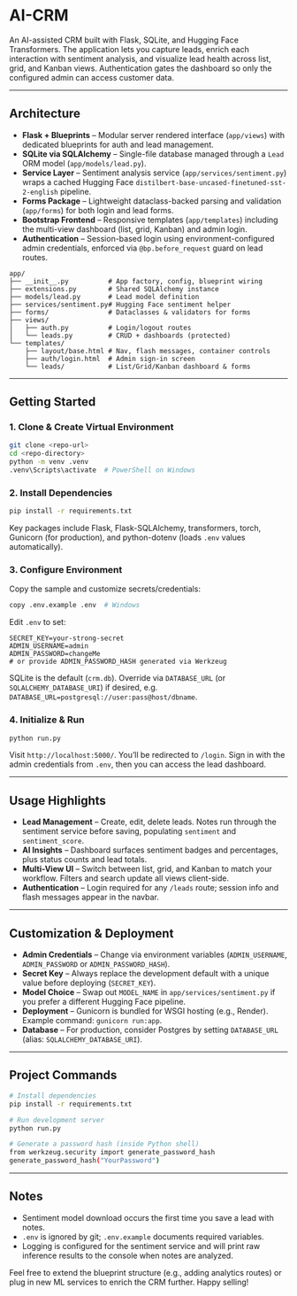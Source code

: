 # AI-CRM

An AI-assisted CRM built with Flask, SQLite, and Hugging Face Transformers. The application lets you capture leads, enrich each interaction with sentiment analysis, and visualize lead health across list, grid, and Kanban views. Authentication gates the dashboard so only the configured admin can access customer data.

---

## Architecture

- **Flask + Blueprints** – Modular server rendered interface (`app/views`) with dedicated blueprints for auth and lead management.
- **SQLite via SQLAlchemy** – Single-file database managed through a `Lead` ORM model (`app/models/lead.py`).
- **Service Layer** – Sentiment analysis service (`app/services/sentiment.py`) wraps a cached Hugging Face `distilbert-base-uncased-finetuned-sst-2-english` pipeline.
- **Forms Package** – Lightweight dataclass-backed parsing and validation (`app/forms`) for both login and lead forms.
- **Bootstrap Frontend** – Responsive templates (`app/templates`) including the multi-view dashboard (list, grid, Kanban) and admin login.
- **Authentication** – Session-based login using environment-configured admin credentials, enforced via `@bp.before_request` guard on lead routes.

```
app/
├── __init__.py          # App factory, config, blueprint wiring
├── extensions.py        # Shared SQLAlchemy instance
├── models/lead.py       # Lead model definition
├── services/sentiment.py# Hugging Face sentiment helper
├── forms/               # Dataclasses & validators for forms
├── views/
│   ├── auth.py          # Login/logout routes
│   └── leads.py         # CRUD + dashboards (protected)
└── templates/
    ├── layout/base.html # Nav, flash messages, container controls
    ├── auth/login.html  # Admin sign-in screen
    └── leads/           # List/Grid/Kanban dashboard & forms
```

---

## Getting Started

### 1. Clone & Create Virtual Environment

```bash
git clone <repo-url>
cd <repo-directory>
python -m venv .venv
.venv\Scripts\activate  # PowerShell on Windows
```

### 2. Install Dependencies

```bash
pip install -r requirements.txt
```

Key packages include Flask, Flask-SQLAlchemy, transformers, torch, Gunicorn (for production), and python-dotenv (loads `.env` values automatically).

### 3. Configure Environment

Copy the sample and customize secrets/credentials:

```bash
copy .env.example .env  # Windows
```

Edit `.env` to set:

```
SECRET_KEY=your-strong-secret
ADMIN_USERNAME=admin
ADMIN_PASSWORD=changeMe
# or provide ADMIN_PASSWORD_HASH generated via Werkzeug
```

SQLite is the default (`crm.db`). Override via `DATABASE_URL` (or `SQLALCHEMY_DATABASE_URI`) if desired, e.g. `DATABASE_URL=postgresql://user:pass@host/dbname`.

### 4. Initialize & Run

```bash
python run.py
```

Visit `http://localhost:5000/`. You’ll be redirected to `/login`. Sign in with the admin credentials from `.env`, then you can access the lead dashboard.

---

## Usage Highlights

- **Lead Management** – Create, edit, delete leads. Notes run through the sentiment service before saving, populating `sentiment` and `sentiment_score`.
- **AI Insights** – Dashboard surfaces sentiment badges and percentages, plus status counts and lead totals.
- **Multi-View UI** – Switch between list, grid, and Kanban to match your workflow. Filters and search update all views client-side.
- **Authentication** – Login required for any `/leads` route; session info and flash messages appear in the navbar.

---

## Customization & Deployment

- **Admin Credentials** – Change via environment variables (`ADMIN_USERNAME`, `ADMIN_PASSWORD` or `ADMIN_PASSWORD_HASH`).
- **Secret Key** – Always replace the development default with a unique value before deploying (`SECRET_KEY`).
- **Model Choice** – Swap out `MODEL_NAME` in `app/services/sentiment.py` if you prefer a different Hugging Face pipeline.
- **Deployment** – Gunicorn is bundled for WSGI hosting (e.g., Render). Example command: `gunicorn run:app`.
- **Database** – For production, consider Postgres by setting `DATABASE_URL` (alias: `SQLALCHEMY_DATABASE_URI`).

---

## Project Commands

```bash
# Install dependencies
pip install -r requirements.txt

# Run development server
python run.py

# Generate a password hash (inside Python shell)
from werkzeug.security import generate_password_hash
generate_password_hash("YourPassword")
```

---

## Notes

- Sentiment model download occurs the first time you save a lead with notes.
- `.env` is ignored by git; `.env.example` documents required variables.
- Logging is configured for the sentiment service and will print raw inference results to the console when notes are analyzed.

Feel free to extend the blueprint structure (e.g., adding analytics routes) or plug in new ML services to enrich the CRM further. Happy selling!
